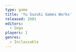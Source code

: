 ```yaml
---
type: game
title: 'Yu Suzuki Games Works'
released: 2001
editors: 
  - Sega
players: 1
genres:
  - Inclassable
---
```

